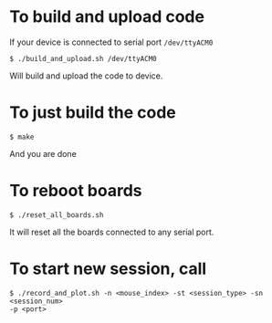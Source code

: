 # To build and upload code 

If your device is connected to serial port `/dev/ttyACM0` 

    $ ./build_and_upload.sh /dev/ttyACM0 

Will build and upload the code to device.

# To just build the code 

    $ make 

And you are done 

# To reboot boards

    $ ./reset_all_boards.sh 

It will reset all the boards connected to any serial port.

# To start new session, call

    $ ./record_and_plot.sh -n <mouse_index> -st <session_type> -sn <session_num>
    -p <port> 


